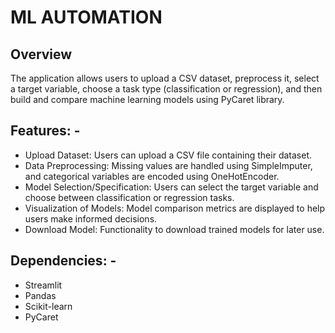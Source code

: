 # ML AUTOMATION
## Overview

The application allows users to upload a CSV dataset, preprocess it, select a target variable, choose a task type (classification or regression), and then build and compare machine learning models using PyCaret library.

## Features: -
- Upload Dataset: Users can upload a CSV file containing their dataset.
- Data Preprocessing: Missing values are handled using SimpleImputer, and categorical variables are encoded using OneHotEncoder.
- Model Selection/Specification: Users can select the target variable and choose between classification or regression tasks.
- Visualization of Models: Model comparison metrics are displayed to help users make informed decisions.
- Download Model: Functionality to download trained models for later use.


## Dependencies: -
- Streamlit
- Pandas
- Scikit-learn
- PyCaret
